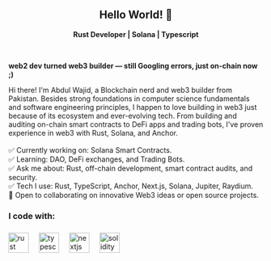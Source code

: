 <h2 align="center" id="">Hello World! 👋</h2>


<p align="center">
  <span"><strong>Rust Developer | Solana | Typescript</strong></span>
</p>

<br>

<p align="left"><strong>web2 dev turned web3 builder — still Googling errors, just on-chain now ;)</strong></p>

<p align="left">
  Hi there! I'm Abdul Wajid, a Blockchain nerd and web3 builder from Pakistan. Besides strong foundations in computer science fundamentals and software engineering principles, I happen to love building in web3 just because of its ecosystem and ever-evolving tech. From building and auditing on-chain smart contracts to DeFi apps and trading bots, I've proven experience in web3 with Rust, Solana, and Anchor.
  <br><br>
  ✅ Currently working on: Solana Smart Contracts.<br>
  ✅ Learning: DAO, DeFi exchanges, and Trading Bots.<br>
  ✅ Ask me about: Rust, off-chain development, smart contract audits, and security.<br>
  ✅ Tech I use: Rust, TypeScript, Anchor, Next.js, Solana, Jupiter, Raydium.<br>
  🤝 Open to collaborating on innovative Web3 ideas or open source projects.
</p>

###

<h3 align="left">I code with:</h3>

###

<div align="left">
  <img src="https://skillicons.dev/icons?i=rust" height="40" alt="rust logo"  />
  <img width="12" />
  <img src="https://cdn.jsdelivr.net/gh/devicons/devicon/icons/typescript/typescript-original.svg" height="40" alt="typescript logo"  />
  <img width="12" />
  <img src="https://cdn.jsdelivr.net/gh/devicons/devicon/icons/nextjs/nextjs-original.svg" height="40" alt="nextjs logo"  />
  <img width="12" />
  <img src="https://cdn.simpleicons.org/solidity/363636" height="40" alt="solidity logo"  />
</div>
